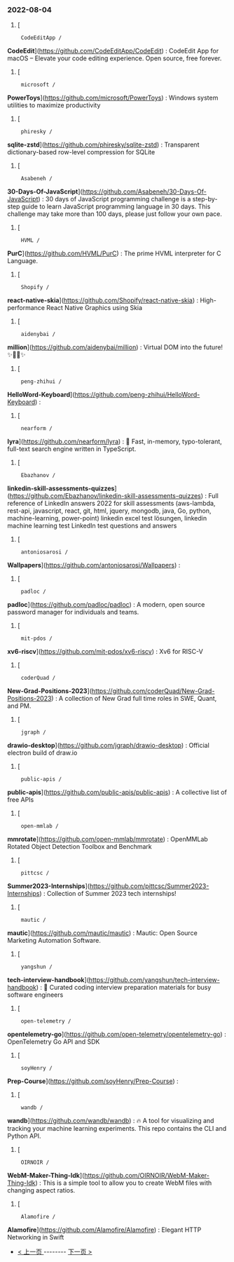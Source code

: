 ### 2022-08-04 
1. [
    

        CodeEditApp /
**CodeEdit**](https://github.com/CodeEditApp/CodeEdit) : CodeEdit App for macOS – Elevate your code editing experience. Open source, free forever.
1. [
    

        microsoft /
**PowerToys**](https://github.com/microsoft/PowerToys) : Windows system utilities to maximize productivity
1. [
    

        phiresky /
**sqlite-zstd**](https://github.com/phiresky/sqlite-zstd) : Transparent dictionary-based row-level compression for SQLite
1. [
    

        Asabeneh /
**30-Days-Of-JavaScript**](https://github.com/Asabeneh/30-Days-Of-JavaScript) : 30 days of JavaScript programming challenge is a step-by-step guide to learn JavaScript programming language in 30 days. This challenge may take more than 100 days, please just follow your own pace.
1. [
    

        HVML /
**PurC**](https://github.com/HVML/PurC) : The prime HVML interpreter for C Language.
1. [
    

        Shopify /
**react-native-skia**](https://github.com/Shopify/react-native-skia) : High-performance React Native Graphics using Skia
1. [
    

        aidenybai /
**million**](https://github.com/aidenybai/million) : Virtual DOM into the future! ✨🦁🚀✨
1. [
    

        peng-zhihui /
**HelloWord-Keyboard**](https://github.com/peng-zhihui/HelloWord-Keyboard) : 
1. [
    

        nearform /
**lyra**](https://github.com/nearform/lyra) : 🌌 Fast, in-memory, typo-tolerant, full-text search engine written in TypeScript.
1. [
    

        Ebazhanov /
**linkedin-skill-assessments-quizzes**](https://github.com/Ebazhanov/linkedin-skill-assessments-quizzes) : Full reference of LinkedIn answers 2022 for skill assessments (aws-lambda, rest-api, javascript, react, git, html, jquery, mongodb, java, Go, python, machine-learning, power-point) linkedin excel test lösungen, linkedin machine learning test LinkedIn test questions and answers
1. [
    

        antoniosarosi /
**Wallpapers**](https://github.com/antoniosarosi/Wallpapers) : 
1. [
    

        padloc /
**padloc**](https://github.com/padloc/padloc) : A modern, open source password manager for individuals and teams.
1. [
    

        mit-pdos /
**xv6-riscv**](https://github.com/mit-pdos/xv6-riscv) : Xv6 for RISC-V
1. [
    

        coderQuad /
**New-Grad-Positions-2023**](https://github.com/coderQuad/New-Grad-Positions-2023) : A collection of New Grad full time roles in SWE, Quant, and PM.
1. [
    

        jgraph /
**drawio-desktop**](https://github.com/jgraph/drawio-desktop) : Official electron build of draw.io
1. [
    

        public-apis /
**public-apis**](https://github.com/public-apis/public-apis) : A collective list of free APIs
1. [
    

        open-mmlab /
**mmrotate**](https://github.com/open-mmlab/mmrotate) : OpenMMLab Rotated Object Detection Toolbox and Benchmark
1. [
    

        pittcsc /
**Summer2023-Internships**](https://github.com/pittcsc/Summer2023-Internships) : Collection of Summer 2023 tech internships!
1. [
    

        mautic /
**mautic**](https://github.com/mautic/mautic) : Mautic: Open Source Marketing Automation Software.
1. [
    

        yangshun /
**tech-interview-handbook**](https://github.com/yangshun/tech-interview-handbook) : 💯 Curated coding interview preparation materials for busy software engineers
1. [
    

        open-telemetry /
**opentelemetry-go**](https://github.com/open-telemetry/opentelemetry-go) : OpenTelemetry Go API and SDK
1. [
    

        soyHenry /
**Prep-Course**](https://github.com/soyHenry/Prep-Course) : 
1. [
    

        wandb /
**wandb**](https://github.com/wandb/wandb) : 🔥 A tool for visualizing and tracking your machine learning experiments. This repo contains the CLI and Python API.
1. [
    

        OIRNOIR /
**WebM-Maker-Thing-Idk**](https://github.com/OIRNOIR/WebM-Maker-Thing-Idk) : This is a simple tool to allow you to create WebM files with changing aspect ratios.
1. [
    

        Alamofire /
**Alamofire**](https://github.com/Alamofire/Alamofire) : Elegant HTTP Networking in Swift 

- [ < 上一页 ](https://github.com/able8/github-trending-daily-record/blob/master/2022-08-03.md) -------- [ 下一页 > ](https://github.com/able8/github-trending-daily-record/blob/master/2022-08-05.md)